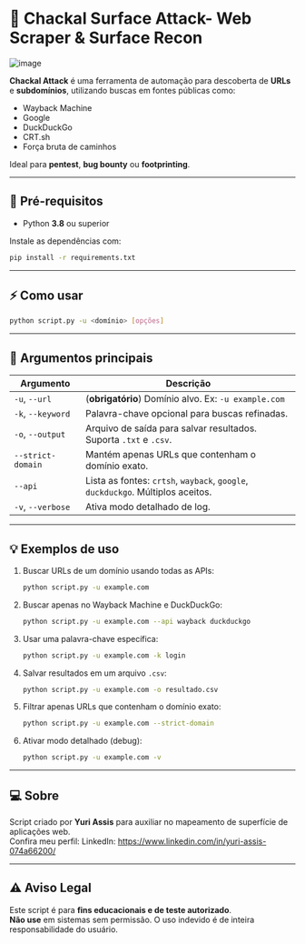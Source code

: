 # 🐺 Chackal Surface Attack- Web Scraper & Surface Recon
![image](https://github.com/user-attachments/assets/618b4716-e9d1-4128-9e10-d8dc362e470d)

**Chackal Attack** é uma ferramenta de automação para descoberta de **URLs** e **subdomínios**, utilizando buscas em fontes públicas como:

- Wayback Machine  
- Google  
- DuckDuckGo  
- CRT.sh  
- Força bruta de caminhos

Ideal para **pentest**, **bug bounty** ou **footprinting**.

---

## 🚀 Pré-requisitos

- Python **3.8** ou superior

Instale as dependências com:

```bash
pip install -r requirements.txt
```

---

## ⚡ Como usar

```bash
python script.py -u <domínio> [opções]
```

---

## 📌 Argumentos principais

| Argumento           | Descrição                                                                 |
|---------------------|------------------------------------------------------------------------------|
| `-u`, `--url`       | (**obrigatório**) Domínio alvo. Ex: `-u example.com`                       |
| `-k`, `--keyword`   | Palavra-chave opcional para buscas refinadas.                                |
| `-o`, `--output`    | Arquivo de saída para salvar resultados. Suporta `.txt` e `.csv`.           |
| `--strict-domain`  | Mantém apenas URLs que contenham o domínio exato.                            |
| `--api`             | Lista as fontes: `crtsh`, `wayback`, `google`, `duckduckgo`. Múltiplos aceitos. |
| `-v`, `--verbose`   | Ativa modo detalhado de log.                                                  |

---

## 💡 Exemplos de uso

1. Buscar URLs de um domínio usando todas as APIs:
   ```bash
   python script.py -u example.com
   ```

2. Buscar apenas no Wayback Machine e DuckDuckGo:
   ```bash
   python script.py -u example.com --api wayback duckduckgo
   ```

3. Usar uma palavra-chave específica:
   ```bash
   python script.py -u example.com -k login
   ```

4. Salvar resultados em um arquivo `.csv`:
   ```bash
   python script.py -u example.com -o resultado.csv
   ```

5. Filtrar apenas URLs que contenham o domínio exato:
   ```bash
   python script.py -u example.com --strict-domain
   ```

6. Ativar modo detalhado (debug):
   ```bash
   python script.py -u example.com -v
   ```

---

## 💻 Sobre

Script criado por **Yuri Assis** para auxiliar no mapeamento de superfície de aplicações web.  
Confira meu perfil: LinkedIn: https://www.linkedin.com/in/yuri-assis-074a66200/

---

## ⚠️ Aviso Legal

Este script é para **fins educacionais e de teste autorizado**.  
**Não use** em sistemas sem permissão. O uso indevido é de inteira responsabilidade do usuário.
